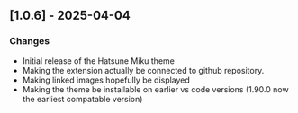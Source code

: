 ## [1.0.6] - 2025-04-04

### Changes

* Initial release of the Hatsune Miku theme
* Making the extension actually be connected to github repository.
* Making linked images hopefully be displayed
* Making the theme be installable on earlier vs code versions (1.90.0 now the earliest compatable version)